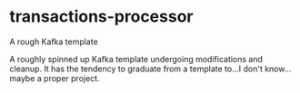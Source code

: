 # transactions-processor
A rough Kafka template

A roughly spinned up Kafka template undergoing modifications and cleanup.
It has the tendency to graduate from a template to...I don't know... maybe a proper project.
